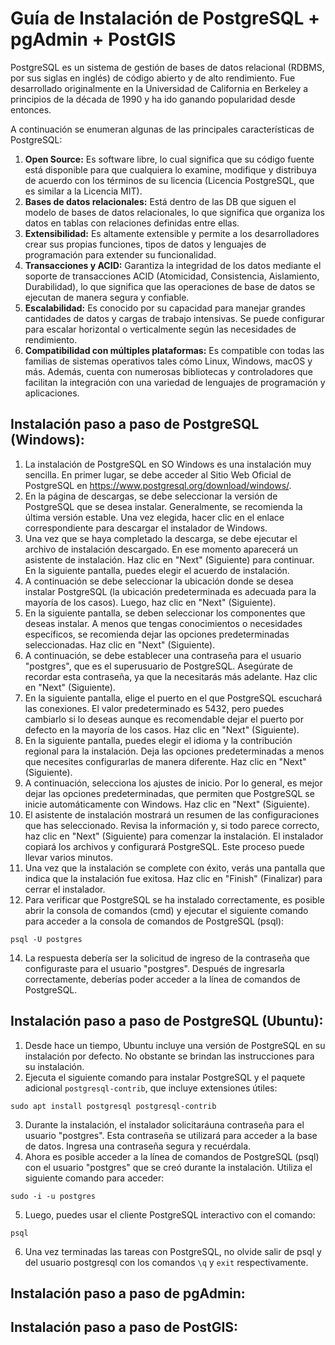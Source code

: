 # Guía de Instalación de PostgreSQL + pgAdmin + PostGIS

PostgreSQL es un sistema de gestión de bases de datos relacional (RDBMS, por sus siglas en inglés) de código abierto y de alto rendimiento. Fue desarrollado originalmente en la Universidad de California en Berkeley a principios de la década de 1990 y ha ido ganando popularidad desde entonces.

A continuación se enumeran algunas de las principales características de PostgreSQL:
1. __Open Source:__ Es software libre, lo cual significa que su código fuente está disponible para que cualquiera lo examine, modifique y distribuya de acuerdo con los términos de su licencia (Licencia PostgreSQL, que es similar a la Licencia MIT).
2. __Bases de datos relacionales:__ Está dentro de las DB que siguen el modelo de bases de datos relacionales, lo que significa que organiza los datos en tablas con relaciones definidas entre ellas.
3. __Extensibilidad:__ Es altamente extensible y permite a los desarrolladores crear sus propias funciones, tipos de datos y lenguajes de programación para extender su funcionalidad.
4. __Transacciones y ACID:__ Garantiza la integridad de los datos mediante el soporte de transacciones ACID (Atomicidad, Consistencia, Aislamiento, Durabilidad), lo que significa que las operaciones de base de datos se ejecutan de manera segura y confiable.
5. __Escalabilidad:__ Es conocido por su capacidad para manejar grandes cantidades de datos y cargas de trabajo intensivas. Se puede configurar para escalar horizontal o verticalmente según las necesidades de rendimiento.
6. __Compatibilidad con múltiples plataformas:__ Es compatible con todas las familias de sistemas operativos tales cómo Linux, Windows, macOS y más. Además, cuenta con numerosas bibliotecas y controladores que facilitan la integración con una variedad de lenguajes de programación y aplicaciones.

## Instalación paso a paso de PostgreSQL (Windows):
1. La instalación de PostgreSQL en SO Windows es una instalación muy sencilla. En primer lugar, se debe acceder al Sitio Web Oficial de PostgreSQL en https://www.postgresql.org/download/windows/.
2. En la página de descargas, se debe seleccionar la versión de PostgreSQL que se desea instalar. Generalmente, se recomienda la última versión estable. Una vez elegida, hacer clic en el enlace correspondiente para descargar el instalador de Windows.
3. Una vez que se haya completado la descarga, se debe ejecutar el archivo de instalación descargado. En ese momento aparecerá un asistente de instalación. Haz clic en "Next" (Siguiente) para continuar. En la siguiente pantalla, puedes elegir el acuerdo de instalación.
4. A continuación se debe seleccionar la ubicación donde se desea instalar PostgreSQL (la ubicación predeterminada es adecuada para la mayoría de los casos). Luego, haz clic en "Next" (Siguiente).
5. En la siguiente pantalla, se deben seleccionar los componentes que deseas instalar. A menos que tengas conocimientos o necesidades específicos, se recomienda dejar las opciones predeterminadas seleccionadas. Haz clic en "Next" (Siguiente).
6. A continuación, se debe establecer una contraseña para el usuario "postgres", que es el superusuario de PostgreSQL. Asegúrate de recordar esta contraseña, ya que la necesitarás más adelante. Haz clic en "Next" (Siguiente).
7. En la siguiente pantalla, elige el puerto en el que PostgreSQL escuchará las conexiones. El valor predeterminado es 5432, pero puedes cambiarlo si lo deseas aunque es recomendable dejar el puerto por defecto en la mayoría de los casos. Haz clic en "Next" (Siguiente).
8. En la siguiente pantalla, puedes elegir el idioma y la contribución regional para la instalación. Deja las opciones predeterminadas a menos que necesites configurarlas de manera diferente. Haz clic en "Next" (Siguiente).
9. A continuación, selecciona los ajustes de inicio. Por lo general, es mejor dejar las opciones predeterminadas, que permiten que PostgreSQL se inicie automáticamente con Windows. Haz clic en "Next" (Siguiente).
10. El asistente de instalación mostrará un resumen de las configuraciones que has seleccionado. Revisa la información y, si todo parece correcto, haz clic en "Next" (Siguiente) para comenzar la instalación. El instalador copiará los archivos y configurará PostgreSQL. Este proceso puede llevar varios minutos.
11. Una vez que la instalación se complete con éxito, verás una pantalla que indica que la instalación fue exitosa. Haz clic en "Finish" (Finalizar) para cerrar el instalador.
12. Para verificar que PostgreSQL se ha instalado correctamente, es posible abrir la consola de comandos (cmd) y ejecutar el siguiente comando para acceder a la consola de comandos de PostgreSQL (psql):
```
psql -U postgres
```
14. La respuesta debería ser la solicitud de ingreso de la contraseña que configuraste para el usuario "postgres". Después de ingresarla correctamente, deberías poder acceder a la línea de comandos de PostgreSQL.

## Instalación paso a paso de PostgreSQL (Ubuntu):
1. Desde hace un tiempo, Ubuntu incluye una versión de PostgreSQL en su instalación por defecto. No obstante se brindan las instrucciones para su instalación.
2. Ejecuta el siguiente comando para instalar PostgreSQL y el paquete adicional `postgresql-contrib`, que incluye extensiones útiles:
```
sudo apt install postgresql postgresql-contrib
```
3. Durante la instalación, el instalador solicitaráuna contraseña para el usuario "postgres". Esta contraseña se utilizará para acceder a la base de datos. Ingresa una contraseña segura y recuérdala.
4. Ahora es posible acceder a la línea de comandos de PostgreSQL (psql) con el usuario "postgres" que se creó durante la instalación. Utiliza el siguiente comando para acceder:
```
sudo -i -u postgres
```
5. Luego, puedes usar el cliente PostgreSQL interactivo con el comando:
```
psql
```
6. Una vez terminadas las tareas con PostgreSQL, no olvide salir de psql y del usuario postgresql con los comandos `\q` y `exit` respectivamente. 

## Instalación paso a paso de pgAdmin:


## Instalación paso a paso de PostGIS:

